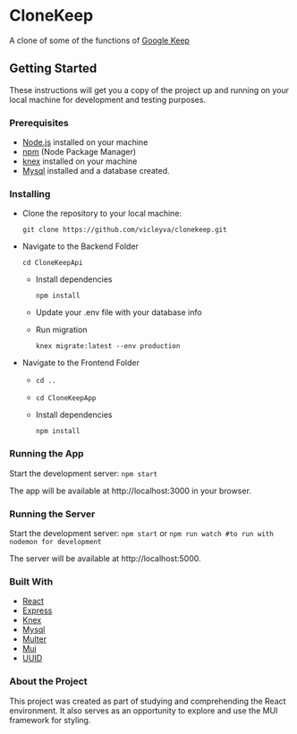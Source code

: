 # CloneKeep

A clone of some of the functions of [Google Keep](https://keep.google.com)

## Getting Started

These instructions will get you a copy of the project up and running on your local machine for development and testing purposes.

### Prerequisites

- [Node.js](https://nodejs.org/) installed on your machine
- [npm](https://www.npmjs.com/) (Node Package Manager)
- [knex](https://knexjs.org) installed on your machine
- [Mysql](https://www.mysql.com/) installed and a database created.

### Installing 

- Clone the repository to your local machine:
    
   `git clone https://github.com/vicleyva/clonekeep.git`

- Navigate to the Backend Folder
  
    `cd CloneKeepApi`
  
  - Install dependencies
  
    `npm install`

  - Update your .env file with your database info
  
  - Run migration
    
    `knex migrate:latest --env production `

- Navigate to the Frontend Folder
  - `cd ..`
  - `cd CloneKeepApp`
  
  - Install dependencies

    `npm install` 

### Running the App 

Start the development server:
    `npm start`

The app will be available at http://localhost:3000 in your browser.

### Running the Server

Start the development server:
    `npm start`
    or 
    `npm run watch #to run with nodemon for development` 

The server will be available at http://localhost:5000.

### Built With

- [React](https://react.dev/)
- [Express](https://expressjs.com/)
- [Knex](https://knexjs.org/)
- [Mysql](https://www.mysql.com/)
- [Multer](https://www.npmjs.com/package/multer)
- [Mui](https://mui.com/)
- [UUID](https://www.npmjs.com/package/uuid)

### About the Project

This project was created as part of studying and comprehending the React environment. It also serves as an opportunity to explore and use the MUI framework for styling.